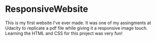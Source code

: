 # ResponsiveWebsite

This is my first website I've ever made. It was one of my assingments at Udacity to replicate a pdf file while giving
it a responsive image touch. Learning the HTML and CSS for this project was very fun!
